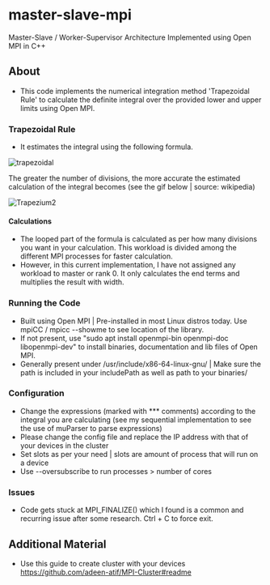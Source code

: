 # master-slave-mpi
Master-Slave / Worker-Supervisor Architecture Implemented using Open MPI in C++

## About
- This code implements the numerical integration method 'Trapezoidal Rule' to calculate the definite integral over the provided lower and upper limits using Open MPI.

### Trapezoidal Rule
- It estimates the integral using the following formula.

![trapezoidal](https://github.com/MuhammadHabibKhan/master-slave-mpi/assets/92048010/58579405-6d6d-45d6-9f6c-9c287f5ba186) &nbsp;

The greater the number of divisions, the more accurate the estimated calculation of the integral becomes (see the gif below | source: wikipedia)

![Trapezium2](https://github.com/MuhammadHabibKhan/master-slave-mpi/assets/92048010/a785ac3d-f084-4c5b-a2f8-6696bc3a94f7)

#### Calculations
- The looped part of the formula is calculated as per how many divisions you want in your calculation. This workload is divided among the different MPI processes for faster calculation. 
- However, in this current implementation, I have not assigned any workload to master or rank 0. It only calculates the end terms and multiplies the result with width.

### Running the Code
- Built using Open MPI | Pre-installed in most Linux distros today. Use mpiCC / mpicc --showme to see location of the library.
- If not present, use "sudo apt install openmpi-bin openmpi-doc libopenmpi-dev" to install binaries, documentation and lib files of Open MPI.
- Generally present under /usr/include/x86-64-linux-gnu/ | Make sure the path is included in your includePath as well as path to your binaries/

### Configuration
- Change the expressions (marked with *** comments) according to the integral you are calculating (see my sequential implementation to see the use of muParser to parse expressions)
- Please change the config file and replace the IP address with that of your devices in the cluster
- Set slots as per your need | slots are amount of process that will run on a device
- Use --oversubscribe to run processes > number of cores

### Issues
- Code gets stuck at MPI_FINALIZE() which I found is a common and recurring issue after some research. Ctrl + C to force exit.

## Additional Material
- Use this guide to create cluster with your devices https://github.com/adeen-atif/MPI-Cluster#readme
